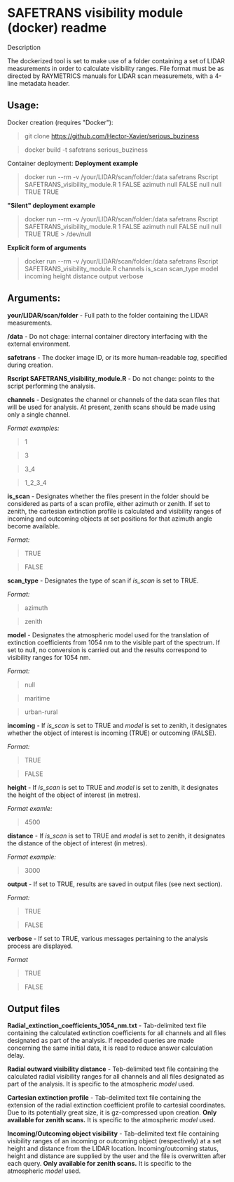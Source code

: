 # SAFETRANS visibility module (docker) readme

Description

The dockerized tool is set to make use of a folder containing a set of LIDAR measurements in order to calculate visibility ranges. File format must be as directed by RAYMETRICS manuals for LIDAR scan measuremets, with a 4-line metadata header.

## Usage:
Docker creation (requires "Docker"):
> git clone https://github.com/Hector-Xavier/serious_buziness

> docker build -t safetrans serious_buziness

Container deployment:
**Deployment example**
> docker run --rm -v /your/LIDAR/scan/folder:/data safetrans Rscript SAFETRANS_visibility_module.R 1 FALSE azimuth null FALSE null null TRUE TRUE

**"Silent" deployment example**
> docker run --rm -v /your/LIDAR/scan/folder:/data safetrans Rscript SAFETRANS_visibility_module.R 1 FALSE azimuth null FALSE null null TRUE TRUE > /dev/null

**Explicit form of arguments**
> docker run --rm -v /your/LIDAR/scan/folder:/data safetrans Rscript SAFETRANS_visibility_module.R channels is_scan scan_type model incoming height distance output verbose


## Arguments:
**your/LIDAR/scan/folder** - Full path to the folder containing the LIDAR measurements.

**/data** - Do not chage: internal container directory interfacing with the external environment.

**safetrans** - The docker image ID, or its more human-readable _tag_, specified during creation.

**Rscript SAFETRANS_visibility_module.R** - Do not change: points to the script performing the analysis.

**channels** - Designates the channel or channels of the data scan files that will be used for analysis. At present, zenith scans should be made using only a single channel.

_Format examples:_
> 1

> 3

>3_4

> 1_2_3_4

**is_scan** - Designates whether the files present in the folder should be considered as parts of a scan profile, either azimuth or zenith. If set to zenith, the cartesian extinction profile is calculated and visibility ranges of incoming and outcoming objects at set positions for that azimuth angle become available.

_Format:_
> TRUE

> FALSE

**scan_type** - Designates the type of scan if _is_scan_ is set to TRUE.

_Format:_
> azimuth

> zenith

**model** - Designates the atmospheric model used for the translation of extinction coefficients from 1054 nm to the visible part of the spectrum. If set to null, no conversion is carried out and the results correspond to visibility ranges for 1054 nm.

_Format:_
> null

> maritime

> urban-rural

**incoming** - If _is_scan_ is set to TRUE and _model_ is set to zenith, it designates whether the object of interest is incoming (TRUE) or outcoming (FALSE).

_Format:_
> TRUE

> FALSE

**height** - If _is_scan_ is set to TRUE and _model_ is set to zenith, it designates the height of the object of interest (in metres).

_Format examle:_
> 4500

**distance** - If _is_scan_ is set to TRUE and _model_ is set to zenith, it designates the distance of the object of interest (in metres).

_Format example:_
> 3000

**output** - If set to TRUE, results are saved in output files (see next section).

_Format:_
> TRUE

> FALSE

**verbose** - If set to TRUE, various messages pertaining to the analysis process are displayed.

_Format_
> TRUE

> FALSE


## Output files

**Radial_extinction_coefficients_1054_nm.txt** - Tab-delimited text file containing the calculated extinction coefficients for all channels and all files designated as part of the analysis. If repeaded queries are made concerning the same initial data, it is read to reduce answer calculation delay.

**Radial outward visibility distance** - Teb-delimited text file containing the calculated radial visibility ranges for all channels and all files designated as part of the analysis. It is specific to the atmospheric _model_ used.

**Cartesian extinction profile** - Tab-delimited text file containing the extension of the radial extinction coefficient profile to cartesial coordinates. Due to its potentially great size, it is gz-compressed upon creation. **Only available for zenith scans.** It is specific to the atmospheric _model_ used.

**Incoming/Outcoming object visibility** - Tab-delimited text file containing visibility ranges of an incoming or outcoming object (respectively) at a set height and distance from the LIDAR location. Incoming/outcoming status, height and distance are supplied by the user and the file is overwritten after each query. **Only available for zenith scans.** It is specific to the atmospheric _model_ used.
